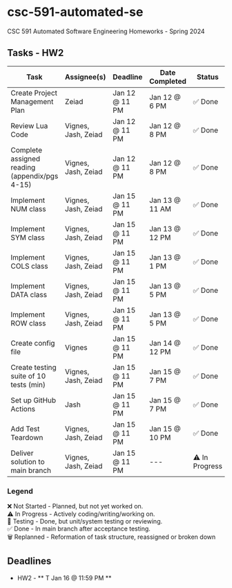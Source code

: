 # csc-591-automated-se
CSC 591 Automated Software Engineering Homeworks - Spring 2024

## Tasks - HW2
| Task | Assignee(s) | Deadline | Date Completed | Status | Est. Hours | Actual Hours |
|------|----------|----------|--------------|---------|------------|--------------|
| Create Project Management Plan | Zeiad | Jan 12 @ 11 PM | Jan 12 @ 6 PM | ✅ Done | 1 | 0.5 |
| Review Lua Code | Vignes, Jash, Zeiad | Jan 12 @ 11 PM | Jan 12 @ 8 PM | ✅ Done | 4 | 2 |
| Complete assigned reading (appendix/pgs 4-15) | Vignes, Jash, Zeiad | Jan 12 @ 11 PM | Jan 12 @ 8 PM | ✅ Done | 2 | 2 |
| Implement NUM class | Vignes, Jash, Zeiad | Jan 15 @ 11 PM | Jan 13 @ 11 AM | ✅ Done | 2 | 1.5 |
| Implement SYM class | Vignes, Jash, Zeiad | Jan 15 @ 11 PM | Jan 13 @ 12 PM | ✅ Done | 2 | 1.5 |
| Implement COLS class | Vignes, Jash, Zeiad | Jan 15 @ 11 PM | Jan 13 @ 1 PM | ✅ Done | 2 | 2 |
| Implement DATA class | Vignes, Jash, Zeiad | Jan 15 @ 11 PM | Jan 13 @ 5 PM | ✅ Done | 2 | 2 |
| Implement ROW class | Vignes, Jash, Zeiad | Jan 15 @ 11 PM | Jan 13 @ 5 PM | ✅ Done | 2 | 0.25 |
| Create config file | Vignes | Jan 15 @ 11 PM | Jan 14 @ 12 PM | ✅ Done | 2 | 2.5 |
| Create testing suite of 10 tests (min) | Vignes, Jash, Zeiad | Jan 15 @ 11 PM | Jan 15 @ 7 PM | ✅ Done | 2 | 2 |
| Set up GitHub Actions | Jash | Jan 15 @ 11 PM | Jan 15 @ 7 PM | ✅ Done | 1 | 1 |
| Add Test Teardown | Vignes, Jash, Zeiad | Jan 15 @ 11 PM | Jan 15 @ 10 PM | ✅ Done | 0.5 | 0.5 |
| Deliver solution to main branch | Vignes, Jash, Zeiad | Jan 15 @ 11 PM | --- | ⚠️ In Progress | 2 | --- |



### Legend
❌ Not Started - Planned, but not yet worked on.<br>
⚠️ In Progress - Actively coding/writing/working on.<br>
🧪 Testing     - Done, but unit/system testing or reviewing.<br>
✅ Done        - In main branch after acceptance testing.<br>
🗑️ Replanned   - Reformation of task structure, reassigned or broken down <be>

## Deadlines
* HW2 - ** T Jan 16 @ 11:59 PM **
